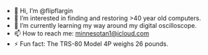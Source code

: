 - 👋 Hi, I’m @flipflargin
- 👀 I’m interested in finding and restoring >40 year old computers.
- 🌱 I’m currently learning my way around my digital oscilloscope.
- 📫 How to reach me: minnesotan1@icloud.com
- ⚡ Fun fact: The TRS-80 Model 4P weighs 26 pounds.

<!---
flipflargin/flipflargin is a ✨ special ✨ repository because its `README.md` (this file) appears on your GitHub profile.
You can click the Preview link to take a look at your changes.
--->
